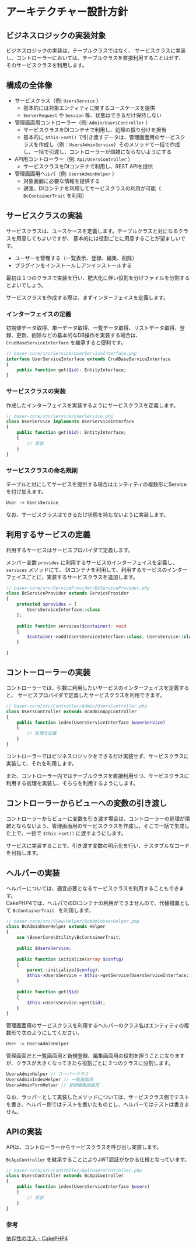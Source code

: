 # アーキテクチャー設計方針

## ビジネスロジックの実装対象

ビジネスロジックの実装は、テーブルクラスではなく、
サービスクラスに実装し、コントローラーにおいては、テーブルクラスを直接利用することはせず、
そのサービスクラスを利用します。

 
## 構成の全体像
- サービスクラス（例: `UsersService` ） 
  - 基本的には対象エンティティに関するユースケースを提供 
  - `ServerRequest` や `Session` 等、状態はできるだけ保持しない
- 管理画面用コントローラー（例: `Admin/UsersController` ） 
  - サービスクラスをDIコンテナで利用し、処理の振り分けを担当 
  - 基本的に `$this->set()` で引き渡すデータは、管理画面用のサービスクラスを作成し（例：`UsersAdminService`）そのメソッドで一括で作成し、一括で引渡し、コントローラーが煩雑にならないようにする
- API用コントローラー（例: `Api/UsersController` ） 
  - サービスクラスをDIコンテナで利用し、REST APIを提供
- 管理画面用ヘルパ（例: `UsersAdminHelper` ） 
  - 対象画面に必要な情報を提供する 
  - 適宜、DIコンテナを利用してサービスクラスの利用が可能（ `BcContainerTrait` を利用）

 
## サービスクラスの実装

サービスクラスは、ユースケースを定義します。テーブルクラスと対になるクラスを用意してもよいですが、
基本的には役割ごとに用意することが望ましいです。

- ユーザーを管理する（一覧表示、登録、編集、削除）
- プラグインをインストールしアンインストールする

最初は１つのクラスで実装を行い、肥大化に伴い役割を分けファイルを分割するとよいでしょう。

サービスクラスを作成する際は、まずインターフェイスを定義します。

### インターフェイスの定義
初期値データ取得、単一データ取得、一覧データ取得、リストデータ取得、登録、更新、削除などの基本的なDB操作を実装する場合は、`CrudBaseServiceInterface` を継承すると便利です。
```php
// baser-core/src/Service/UserServiceInterface.php
interface UserServiceInterface extends CrudBaseServiceInterface
{
    public function get($id): EntityInterface;
}
```

### サービスクラスの実装
作成したインターフェイスを実装するようにサービスクラスを定義します。
```php
// baser-core/src/Service/UserService.php
class UserService implements UserServiceInterface
{
    public function get($id): EntityInterface;
    {
        // 実装
    }
}
```

### サービスクラスの命名規則
テーブルと対にしてサービスを提供する場合はエンティティの複数形にServiceを付け加えます。
```php
User -> UsersService
```
なお、サービスクラスはできるだけ状態を持たないように実装します。

 
## 利用するサービスの定義

利用するサービスはサービスプロバイダで定義します。

メンバー変数 `provides` に利用するサービスのインターフェイスを定義し、`services` メソッドにて、
DIコンテナを利用して、利用するサービスのインターフェイスごとに、実装するサービスクラスを追加します。

```php
// baser-core/src/ServiceProvider/BcServiceProvider.php
class BcServiceProvider extends ServiceProvider
{
    protected $provides = [
        UsersServiceInterface::class
    ];
    
    public function services($container): void
    {
        $container->add(UsersServiceInterface::class, UsersService::class);
    }

}
```

 
## コントーローラーの実装

コントローラーでは、引数に利用したいサービスのインターフェイスを定義すると、
サービスプロバイダで定義したサービスクラスを利用できます。

```php
// baser-core/src/Controller/Admin/UsersController.php
class UsersController extends BcAdminAppController
{
    public function index(UsersServiceInterface $userService)
    {
        // 処理を記載
    }
}
```

コントローラーではビジネスロジックをできるだけ実装せず、サービスクラスに実装して、それを利用します。

また、コントローラー内ではテーブルクラスを直接利用せつ、サービスクラスに利用する処理を実装し、そちらを利用するようにします。

 
## コントローラーからビューへの変数の引き渡し
コントローラーからビューに変数を引き渡す場合は、コントローラーの処理が煩雑とならないよう、管理画面用のサービスクラスを作成し、そこで一括で生成した上で、一括で `$this->set()` に渡すようにします。

サービスに実装することで、引き渡す変数の明示化を行い、テスタブルなコードを目指します。

 
## ヘルパーの実装

ヘルパーについては、適宜必要となるサービスクラスを利用することもできます。  
CakePHP4では、ヘルパでのDIコンテナの利用ができませんので、代替措置として `BcContainerTrait ` を利用します。

```php
// baser-core/src/View/Helper/BcAdminUserHelper.php
class BcAdminUserHelper extends Helper
{
    use \BaserCore\Utility\BcContainerTrait;
    
    public $UsersService;
    
    public function initialize(array $config)
    {
        parent::initialize($config);
        $this->UsersService = $this->getService(UsersServiceInterface::class)
    }
    
    public function get($id)
    {
        $this->UsersService->get($id);
    }
}
```

管理画面用のサービスクラスを利用するヘルパーのクラス名はエンティティの複数形で次のようにしてください。

```php
User -> UsersAdminHelper
```

管理画面だと一覧画面用と新規登録、編集画面用の役割を担うことになりますが、クラスが大きくなってきたら役割ごとに３つのクラスに分割します。

```php
UsersAdminHelper // スーパークラス
UsersAdminIndexHelper // 一覧画面用
UsersAdminFormHelper // 登録編集画面用
```
なお、ラッパーとして実装したメソッドについては、サービスクラス側でテストを書き、ヘルパー側ではテストを書いたものとし、ヘルパーではテストは書きません。

 
## APIの実装

APIは、コントローラーからサービスクラスを呼び出し実装します。

`BcApiController` を継承することによりJWT認証がかかる仕様となっています。

```php
// baser-core/src/Controller/Api/UsersController.php
class UsersController extends BcApiController
{
    public function index(UsersServiceInterface $users)
    {
        // 実装
    }
}
```
### 参考
[依存性の注入 - CakePHP4](https://book.cakephp.org/4/ja/development/dependency-injection.html)

